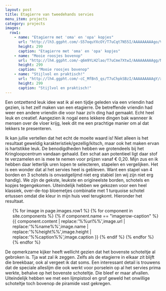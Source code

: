 ```yaml
---
layout: post
title: Etagierre van tweedehands servies
menu_item: projects
category: projects
images:
  row1:
    - name: "Etagierre met 'oma' en 'opa' kopjes"
      url: "http://lh3.ggpht.com/-S57oquYXcOY/T7uCqt7N55I/AAAAAAAAAgo/VArdqzVPZrY/s400/2012-05-22%25252014.09.54.jpg"
      height: 299
      caption: "Etagierre met 'oma' en 'opa' kopjes"
    - name: "Mooie roosjes bovenop"
      url: "http://lh4.ggpht.com/-q6m9YLH2lao/T7uCme7XtwI/AAAAAAAAAgg/NrKLhm0SHg8/s400/2012-05-22%25252014.10.03.jpg"
      height: 299
      caption: "Mooie roosjes bovenop"
    - name: "Stijlvol en praktisch!"
      url: "http://lh4.ggpht.com/-cC_MfBn5_qs/T7uChpkSBzI/AAAAAAAAAgY/xv3hJYWjP5k/s400/2012-05-22%25252014.10.31.jpg"
      height: 299
      caption: "Stijlvol en praktisch!"
---
```

Een ontzettend leuk idee wat ik al een tijdje geleden via een vriendin had gezien, is het zelf maken van een etagierre. De betreffende vriendin had weer een andere vriendin die voor haar zo’n ding had gemaakt. Echt heel leuk en creatief. Aangezien ik nogal eens lekkere dingen bak wanneer ik mensen over de vloer krijg, leek dit me een prachtige manier om al dat lekkers te presenteren.

Ik kan jullie vertellen dat het echt de moeite waard is! Niet alleen is het resultaat geweldig karakteristiek/gezellig/kitsch, maar ook het maken ervan is hartstikke leuk. De benodigdheden hebben we grotendeels bij het Kringloopcentrum vandaan gehaald. Een schat aan potentieel ligt daar stof te verzamelen en is mee te nemen voor prijzen vanaf € 0,20. Mijn zus en ik hebben daar letterlijk uren lopen te selecteren, stapelen en vergelijken. Het is een wonder dat al het servies heel is gebleven. Want een stapel van 4 borden en 3 schotels is onvastgelijmd niet erg stabiel (en wij zijn niet erg handig). We zijn de gekste, leukste en origineelste borden, schotels en kopjes tegengekomen. Uiteindelijk hebben we gekozen voor een heel klassiek, over-de-top bloemetjes combinatie met 1 turquoise schotel ertussen omdat die kleur in mijn huis veel terugkomt. Hieronder het resultaat.

<div class="imagerowcontainer">
    <ul class="imagerow">
        {% for image in page.images.row1 %}
            {% for component in site.components %} {% if component.name == "imagerow-caption" %}
                {{ component.content | replace:'%%url%%',image.url | replace:'%%name%%',image.name | replace:'%%height%%',image.height | replace:'%%caption%%',image.caption }}
            {% endif %} {% endfor %}
        {% endfor %}
    </ul>
</div>
<div class="clearer"></div>

De opmerkzame kijker heeft wellicht gezien dat het bovenste schoteltje al gebroken is. Tja wat zal ik zeggen. Zelfs als de etagierre in elkaar zit blijft die breekbaar, ook al vergeet ik dat soms. Een interessant detail is trouwens dat de speciale alleslijm die ook werkt voor porselein op al het servies prima werkte, behalve op het bovenste schoteltje. Die bleef er maar afvallen. Uiteindelijk hebben we met een lijmpistool en grof geweld het onwillige schoteltje toch bovenop de piramide vast gekregen.